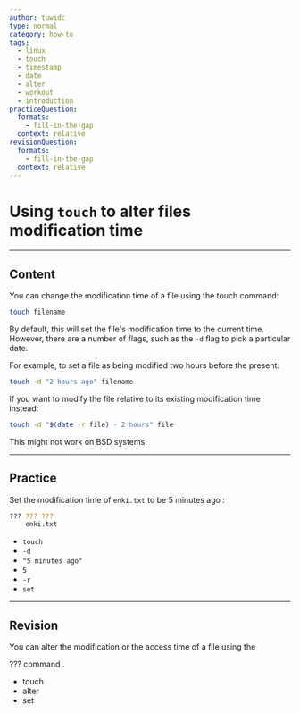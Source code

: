 ```yaml
---
author: tuwidc
type: normal
category: how-to
tags:
  - linux
  - touch
  - timestamp
  - date
  - alter
  - workout
  - introduction
practiceQuestion:
  formats:
    - fill-in-the-gap
  context: relative
revisionQuestion:
  formats:
    - fill-in-the-gap
  context: relative
---
```


# Using `touch` to alter files modification time


---

## Content

You can change the modification time of a file using the touch command:

```bash
touch filename
```

By default, this will set the file's modification time to the current time. However, there are a number of flags, such as the `-d` flag to pick a particular date. 

For example, to set a file as being modified two hours before the present:

```bash
touch -d "2 hours ago" filename
```

If you want to modify the file relative to its existing modification time instead:

```bash
touch -d "$(date -r file) - 2 hours" file
```

This might not work on BSD systems.


---

## Practice

Set the modification time of `enki.txt` to be 5 minutes ago :

```bash
??? ??? ???
    enki.txt
```

- `touch`
- `-d`
- `"5 minutes ago"`
- `5`
- `-r`
- `set`


---

## Revision

You can alter the modification or the access time of a file using the 

??? command .

- touch
- alter
- set
